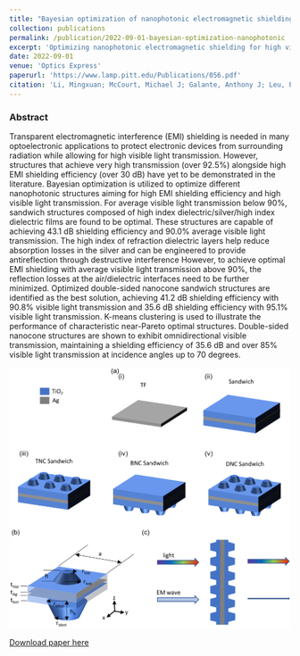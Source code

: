 ```yaml
---
title: "Bayesian optimization of nanophotonic electromagnetic shielding with very high visible transparency"
collection: publications
permalink: /publication/2022-09-01-bayesian-optimization-nanophotonic
excerpt: 'Optimizing nanophotonic electromagnetic shielding for high visible transparency using Bayesian optimization.'
date: 2022-09-01
venue: 'Optics Express'
paperurl: 'https://www.lamp.pitt.edu/Publications/056.pdf'
citation: 'Li, Mingxuan; McCourt, Michael J; Galante, Anthony J; Leu, Paul W. (2022). &quot;Bayesian optimization of nanophotonic electromagnetic shielding with very high visible transparency.&quot; <i>Optics Express</i>. 30(18): 33182-33194.'
---
```

### Abstract

Transparent electromagnetic interference (EMI) shielding is needed in many optoelectronic applications to protect electronic devices from surrounding radiation while allowing for high visible light transmission. However, structures that achieve very high transmission (over 92.5%) alongside high EMI shielding efficiency (over 30 dB) have yet to be demonstrated in the literature. Bayesian optimization is utilized to optimize different nanophotonic structures aiming for high EMI shielding efficiency and high visible light transmission. For average visible light transmission below 90%, sandwich structures composed of high index dielectric/silver/high index dielectric films are found to be optimal. These structures are capable of achieving 43.1 dB shielding efficiency and 90.0% average visible light transmission. The high index of refraction dielectric layers help reduce absorption losses in the silver and can be engineered to provide antireflection through destructive interference However, to achieve optimal EMI shielding with average visible light transmission above 90%, the reflection losses at the air/dielectric interfaces need to be further minimized. Optimized double-sided nanocone sandwich structures are identified as the best solution, achieving 41.2 dB shielding efficiency with 90.8% visible light transmission and 35.6 dB shielding efficiency with 95.1% visible light transmission. K-means clustering is used to illustrate the performance of characteristic near-Pareto optimal structures. Double-sided nanocone structures are shown to exhibit omnidirectional visible transmission, maintaining a shielding efficiency of 35.6 dB and over 85% visible light transmission at incidence angles up to 70 degrees.

![Table of Contents Image](/images/2022-09-01-TOC.jpg)

[Download paper here](https://www.lamp.pitt.edu/Publications/056.pdf)

<!-- Recommended citation: Li, Mingxuan; McCourt, Michael J; Galante, Anthony J; Leu, Paul W. (2022). "Bayesian optimization of nanophotonic electromagnetic shielding with very high visible transparency." <i>Optics Express</i>. 30(18): 33182-33194. -->